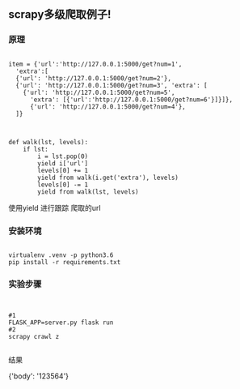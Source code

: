 ## scrapy多级爬取例子!


### 原理



```

item = {'url':'http://127.0.0.1:5000/get?num=1',
  'extra':[
  {'url': 'http://127.0.0.1:5000/get?num=2'},
  {'url': 'http://127.0.0.1:5000/get?num=3', 'extra': [
    {'url': 'http://127.0.0.1:5000/get?num=5',
      'extra': [{'url':'http://127.0.0.1:5000/get?num=6'}]}]},
      {'url': 'http://127.0.0.1:5000/get?num=4'},
  ]}



def walk(lst, levels):
    if lst:
        i = lst.pop(0)
        yield i['url']
        levels[0] += 1
        yield from walk(i.get('extra'), levels)
        levels[0] -= 1
        yield from walk(lst, levels)

```

使用yield 进行跟踪 爬取的url

### 安装环境

```

virtualenv .venv -p python3.6
pip install -r requirements.txt

```

### 实验步骤

```


#1
FLASK_APP=server.py flask run
#2
scrapy crawl z


```

结果

{'body': '123564'}
